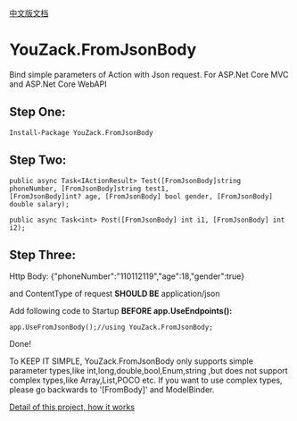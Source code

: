 [中文版文档](https://github.com/yangzhongke/YouZack.FromJsonBody/blob/master/README_CHS.md)

# YouZack.FromJsonBody
Bind simple parameters of Action with Json request.
For ASP.Net Core MVC and ASP.Net Core WebAPI

## Step One:

```
Install-Package YouZack.FromJsonBody
```

## Step Two:
```
public async Task<IActionResult> Test([FromJsonBody]string phoneNumber, [FromJsonBody]string test1, 
[FromJsonBody]int? age, [FromJsonBody] bool gender, [FromJsonBody] double salary);

public async Task<int> Post([FromJsonBody] int i1, [FromJsonBody] int i2);
```

## Step Three:
Http Body:
{"phoneNumber":"110112119","age":18,"gender":true}

and ContentType of request **SHOULD BE** application/json

Add following code to Startup **BEFORE app.UseEndpoints():**
```
app.UseFromJsonBody();//using YouZack.FromJsonBody;
```

Done!

To KEEP IT SIMPLE, YouZack.FromJsonBody only supports simple parameter types,like int,long,double,bool,Enum,string ,but does not support complex types,like Array,List,POCO etc.
If you want to use complex types, please go backwards to '[FromBody]' and ModelBinder.

[Detail of this project, how it works](https://www.reddit.com/r/dotnetcore/comments/lxio9n/the_best_way_to_get_value_from_json_request_on/)
